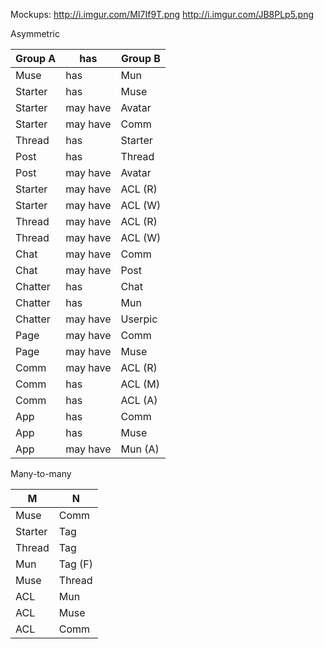 Mockups:
http://i.imgur.com/MI7If9T.png
http://i.imgur.com/JB8PLp5.png

Asymmetric

| Group A | has      | Group B |
|---------|----------|---------|
| Muse    | has      | Mun     |
| Starter | has      | Muse    |
| Starter | may have | Avatar  |
| Starter | may have | Comm    |
| Thread  | has      | Starter |
| Post    | has      | Thread  |
| Post    | may have | Avatar  |
| Starter | may have | ACL (R) |
| Starter | may have | ACL (W) |
| Thread  | may have | ACL (R) |
| Thread  | may have | ACL (W) |
| Chat    | may have | Comm    |
| Chat    | may have | Post    |
| Chatter | has      | Chat    |
| Chatter | has      | Mun     |
| Chatter | may have | Userpic |
| Page    | may have | Comm    |
| Page    | may have | Muse    |
| Comm    | may have | ACL (R) |
| Comm    | has      | ACL (M) |
| Comm    | has      | ACL (A) |
| App     | has      | Comm    |
| App     | has      | Muse    |
| App     | may have | Mun (A) |

Many-to-many

| M       | N      |
|---------|--------|
| Muse    | Comm   |
| Starter | Tag    |
| Thread  | Tag    |
| Mun     | Tag (F)|
| Muse    | Thread |
| ACL     | Mun    |
| ACL     | Muse   |
| ACL     | Comm   |
